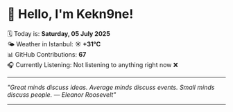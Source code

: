 # 👋 Hello, I'm Kekn9ne!

🗓️ Today is: **Saturday, 05 July 2025**  
🌤️ Weather in Istanbul: **☀️   +31°C**  
📊 GitHub Contributions: **67**  
🎧 Currently Listening: Not listening to anything right now ❌

---

_"Great minds discuss ideas. Average minds discuss events. Small minds discuss people. — *Eleanor Roosevelt*"_

---
